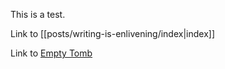 This is a test. 

Link to [[posts/writing-is-enlivening/index|index]]

Link to [Empty Tomb](christianity/christmas-empty-tomb/index.md)
